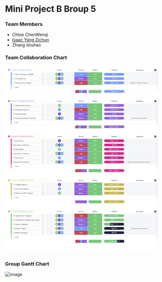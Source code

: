 # Mini Project B Broup 5

### Team Members
- Chloe ChenWenqi
- [Isaac Yang Zichun](https://github.com/chloe-wenqi/MiniProject/tree/develope/Isaac%20YangZichun)
- Zhang shuhao


### Team Collaboration Chart
![image](./Task_Management.png)

### Group Gantt Chart
![image](.)